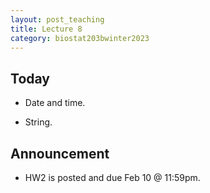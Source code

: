 ```yaml
---
layout: post_teaching
title: Lecture 8
category: biostat203bwinter2023
---
```


## Today

* Date and time.

* String.

## Announcement

* HW2 is posted and due Feb 10 @ 11:59pm.
